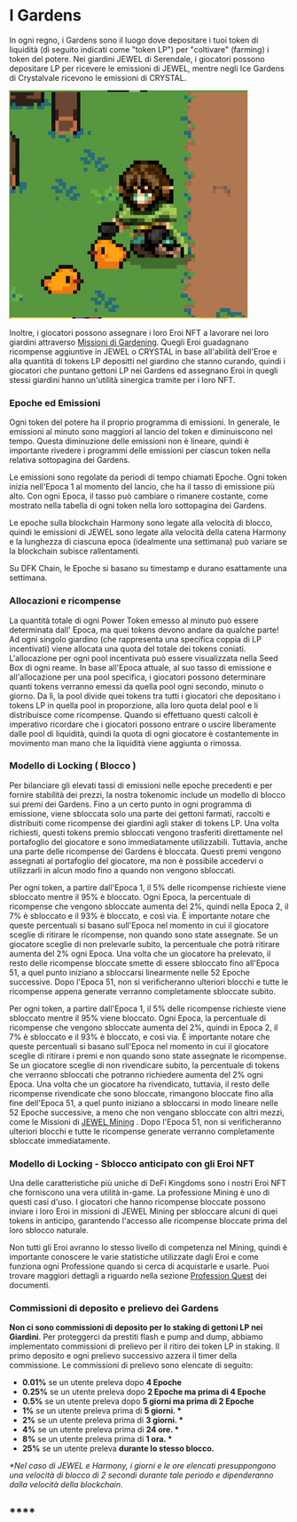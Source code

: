 # I Gardens

In ogni regno, i Gardens sono il luogo dove depositare i tuoi token di liquidità (di seguito indicati come "token LP") per "coltivare" (farming) i token del potere. Nei giardini JEWEL di Serendale, i giocatori possono depositare LP per ricevere le emissioni di JEWEL, mentre negli Ice Gardens di Crystalvale ricevono le emissioni di CRYSTAL.

![](<../.gitbook/assets/Cute Henry.gif>)

Inoltre, i giocatori possono assegnare i loro Eroi NFT a lavorare nei loro giardini attraverso [Missioni di Gardening](../learn/gameplay/professions/gardening.md). Quegli Eroi guadagnano ricompense aggiuntive in JEWEL o CRYSTAL in base all'abilità dell'Eroe e alla quantità di tokens LP depositti nel giardino che stanno curando, quindi i giocatori che puntano gettoni LP nei Gardens ed assegnano Eroi in quegli stessi giardini hanno un'utilità sinergica tramite per i loro NFT.

### Epoche ed Emissioni

Ogni token del potere ha il proprio programma di emissioni. In generale, le emissioni al minuto sono maggiori al lancio del token e diminuiscono nel tempo. Questa diminuzione delle emissioni non è lineare, quindi è importante rivedere i programmi delle emissioni per ciascun token nella relativa sottopagina dei Gardens.

Le emissioni sono regolate da periodi di tempo chiamati Epoche. Ogni token inizia nell'Epoca 1 al momento del lancio, che ha il tasso di emissione più alto. Con ogni Epoca, il tasso può cambiare o rimanere costante, come mostrato nella tabella di ogni token nella loro sottopagina dei Gardens.

Le epoche sulla blockchain Harmony sono legate alla velocità di blocco, quindi le emissioni di JEWEL sono legate alla velocità della catena Harmony e la lunghezza di ciascuna epoca (idealmente una settimana) può variare se la blockchain subisce rallentamenti.

Su DFK Chain, le Epoche si basano su timestamp e durano esattamente una settimana.

### Allocazioni e ricompense

La quantità totale di ogni Power Token emesso al minuto può essere determinata dall' Epoca, ma quei tokens devono andare da qualche parte! Ad ogni singolo giardino (che rappresenta una specifica coppia di LP incentivati) viene allocata una quota del totale dei tokens coniati. L'allocazione per ogni pool incentivata può essere visualizzata nella Seed Box di ogni reame. In base all'Epoca attuale, al suo tasso di emissione e all'allocazione per una pool specifica, i giocatori possono determinare quanti tokens verranno emessi da quella pool ogni secondo, minuto o giorno. Da lì, la pool divide quei tokens tra tutti i giocatori che depositano i tokens LP in quella pool in proporzione, alla loro quota delal pool e li distribuisce come ricompense. Quando si effettuano questi calcoli è imperativo ricordare che i giocatori possono entrare o uscire liberamente dalle pool di liquidità, quindi la quota di ogni giocatore è costantemente in movimento man mano che la liquidità viene aggiunta o rimossa.

### Modello di Locking ( Blocco )

Per bilanciare gli elevati tassi di emissioni nelle epoche precedenti e per fornire stabilità dei prezzi, la nostra tokenomic include un modello di blocco sui premi dei Gardens. Fino a un certo punto in ogni programma di emissione, viene sbloccata solo una parte dei gettoni farmati, raccolti e distribuiti come ricompense dei giardini agli staker di tokens LP. Una volta richiesti, questi tokens premio sbloccati vengono trasferiti direttamente nel portafoglio del giocatore e sono immediatamente utilizzabili. Tuttavia, anche una parte delle ricompense dei Gardens è bloccata. Questi premi vengono assegnati al portafoglio del giocatore, ma non è possibile accedervi o utilizzarli in alcun modo fino a quando non vengono sbloccati.

Per ogni token, a partire dall'Epoca 1, il 5% delle ricompense richieste viene sbloccato mentre il 95% è bloccato. Ogni Epoca, la percentuale di ricompense che vengono sbloccate aumenta del 2%, quindi nella Epoca 2, il 7% è sbloccato e il 93% è bloccato, e così via. È importante notare che queste percentuali si basano sull'Epoca nel momento in cui il giocatore sceglie di ritirare le ricompense, non quando sono state assegnate. Se un giocatore sceglie di non prelevarle subito, la percentuale che potrà ritirare aumenta del 2% ogni Epoca. Una volta che un giocatore ha prelevato, il resto delle ricompense bloccate smette di essere sbloccato fino all'Epoca 51, a quel punto iniziano a sbloccarsi linearmente nelle 52 Epoche successive. Dopo l'Epoca 51, non si verificheranno ulteriori blocchi e tutte le ricompense appena generate verranno completamente sbloccate subito.

Per ogni token, a partire dall'Epoca 1, il 5% delle ricompense richieste viene sbloccato mentre il 95% viene bloccato. Ogni Epoca, la percentuale di ricompense che vengono sbloccate aumenta del 2%, quindi in Epoca 2, il 7% è sbloccato e il 93% è bloccato, e così via. È importante notare che queste percentuali si basano sull'Epoca nel momento in cui il giocatore sceglie di ritirare i premi e non quando sono state assegnate le ricompense. Se un giocatore sceglie di non rivendicare subito, la percentuale di tokens che verranno sbloccati che potranno richiedere aumenta del 2% ogni Epoca. Una volta che un giocatore ha rivendicato, tuttavia, il resto delle ricompense rivendicate che sono bloccate, rimangono bloccate fino alla fine dell'Epoca 51, a quel punto iniziano a sbloccarsi in modo lineare nelle 52 Epoche successive, a meno che non vengano sbloccate con altri mezzi, come le Missioni di [JEWEL Mining](../learn/gameplay/professions/jewel-mining.md) . Dopo l'Epoca 51, non si verificheranno ulteriori blocchi e tutte le ricompense generate verranno completamente sbloccate immediatamente.

### Modello di Locking  - Sblocco anticipato con gli Eroi NFT

Una delle caratteristiche più uniche di DeFi Kingdoms sono i nostri Eroi NFT che forniscono una vera utilità in-game. La professione Mining è uno di questi casi d'uso. I giocatori che hanno ricompense bloccate possono inviare i loro Eroi in missioni di JEWEL Mining per sbloccare alcuni di quei tokens in anticipo, garantendo l'accesso alle ricompense bloccate prima del loro sblocco naturale.

Non tutti gli Eroi avranno lo stesso livello di competenza nel Mining, quindi è importante conoscere le varie statistiche utilizzate dagli Eroi e come funziona ogni Professione quando si cerca di acquistarle e usarle. Puoi trovare maggiori dettagli a riguardo nella sezione [Profession Quest](../learn/gameplay/professions/) dei documenti.

### Commissioni di deposito e prelievo dei Gardens

**Non ci sono commissioni di deposito per lo staking di gettoni LP nei Giardini**. Per proteggerci da prestiti flash e pump and dump, abbiamo implementato commissioni di prelievo per il ritiro dei token LP in staking. Il primo deposito e ogni prelievo successivo azzera il timer della commissione. Le commissioni di prelievo sono elencate di seguito:

* **0.01%** se un utente preleva dopo **4 Epoche**
* **0.25%** se un utente preleva dopo  **2 Epoche ma prima di 4 Epoche**
* **0.5%** se un utente preleva dopo **5 giorni ma prima di 2 Epoche**
* **1%** se un utente preleva prima di **5 giorni. \***
* **2%** se un utente preleva prima di **3 giorni. \***
* **4%** se un utente preleva prima di **24 ore. \***
* **8%** se un utente preleva prima di **1 ora. \***
* **25%** se un utente preleva **durante lo stesso blocco.**

_\*Nel caso di JEWEL e Harmony, i giorni e le ore elencati presuppongono una velocità di blocco di 2 secondi durante tale periodo e dipenderanno dalla velocità della blockchain_.

## ****
